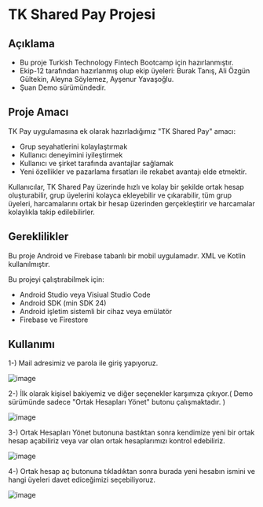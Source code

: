 ﻿# TK Shared Pay Projesi
## Açıklama
- Bu proje Turkish Technology Fintech Bootcamp için hazırlanmıştır.
- Ekip-12 tarafından hazırlanmış olup ekip üyeleri: Burak Tanış, Ali Özgün Gültekin, Aleyna Söylemez, Ayşenur Yavaşoğlu.
- Şuan Demo sürümündedir.
  
## Proje Amacı
TK Pay uygulamasına ek olarak hazırladığımız "TK Shared Pay" amacı: 
- Grup seyahatlerini kolaylaştırmak 
- Kullanıcı deneyimini iyileştirmek
- Kullanıcı ve şirket tarafında avantajlar sağlamak
- Yeni özellikler ve pazarlama fırsatları ile rekabet avantajı elde etmektir.

Kullanıcılar, TK Shared Pay üzerinde hızlı ve kolay bir şekilde ortak hesap oluşturabilir, grup üyelerini kolayca ekleyebilir ve çıkarabilir, tüm grup üyeleri, harcamalarını ortak bir hesap üzerinden gerçekleştirir ve harcamalar kolaylıkla takip edilebilirler. 

## Gereklilikler

Bu proje Android ve Firebase tabanlı bir mobil uygulamadır. XML ve Kotlin kullanılmıştır.

Bu projeyi çalıştırabilmek için: 
- Android Studio veya Visiual Studio Code
- Android SDK (min SDK 24)
- Android işletim sistemli bir cihaz veya emülatör
- Firebase ve Firestore

## Kullanımı

1-) Mail adresimiz ve parola ile giriş yapıyoruz.

![image](https://github.com/buraktanis/tksharedpay/assets/153070257/bcf409db-6d67-4c86-b748-cdadb7aae47e)

2-) İlk olarak kişisel bakiyemiz ve diğer seçenekler karşımıza çıkıyor.( Demo sürümünde sadece "Ortak Hesapları Yönet" butonu çalışmaktadır. )

![image](https://github.com/buraktanis/tksharedpay/assets/153070257/a224ad7d-d5cd-4fa0-8b73-fbde4b3b60c8)

3-)  Ortak Hesapları Yönet butonuna bastıktan sonra kendimize yeni bir ortak hesap açabiliriz veya var olan ortak hesaplarımızı kontrol edebiliriz.

![image](https://github.com/buraktanis/tksharedpay/assets/153070257/837fd742-32aa-4920-983b-c8c885690c7f)

4-) Ortak hesap aç butonuna tıkladıktan sonra burada yeni hesabın ismini ve hangi üyeleri davet ediceğimizi seçebiliyoruz.

![image](https://github.com/buraktanis/tksharedpay/assets/153070257/07a3b455-c2ed-42a6-b945-54ef795dc798)


